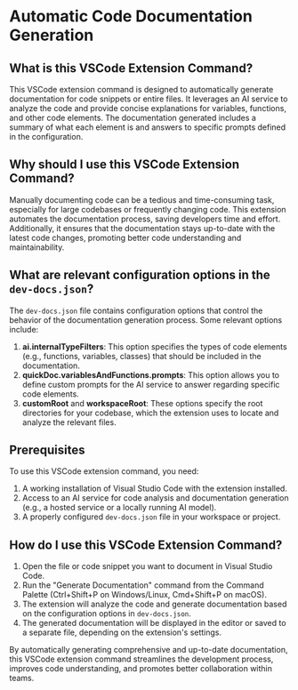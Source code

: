 
  
  # **Automatic Code Documentation Generation**

## What is this VSCode Extension Command?

This VSCode extension command is designed to automatically generate documentation for code snippets or entire files. It leverages an AI service to analyze the code and provide concise explanations for variables, functions, and other code elements. The documentation generated includes a summary of what each element is and answers to specific prompts defined in the configuration.

## Why should I use this VSCode Extension Command?

Manually documenting code can be a tedious and time-consuming task, especially for large codebases or frequently changing code. This extension automates the documentation process, saving developers time and effort. Additionally, it ensures that the documentation stays up-to-date with the latest code changes, promoting better code understanding and maintainability.

## What are relevant configuration options in the `dev-docs.json`?

The `dev-docs.json` file contains configuration options that control the behavior of the documentation generation process. Some relevant options include:

1. **ai.internalTypeFilters**: This option specifies the types of code elements (e.g., functions, variables, classes) that should be included in the documentation.
2. **quickDoc.variablesAndFunctions.prompts**: This option allows you to define custom prompts for the AI service to answer regarding specific code elements.
3. **customRoot** and **workspaceRoot**: These options specify the root directories for your codebase, which the extension uses to locate and analyze the relevant files.

## Prerequisites

To use this VSCode extension command, you need:

1. A working installation of Visual Studio Code with the extension installed.
2. Access to an AI service for code analysis and documentation generation (e.g., a hosted service or a locally running AI model).
3. A properly configured `dev-docs.json` file in your workspace or project.

## How do I use this VSCode Extension Command?

1. Open the file or code snippet you want to document in Visual Studio Code.
2. Run the "Generate Documentation" command from the Command Palette (Ctrl+Shift+P on Windows/Linux, Cmd+Shift+P on macOS).
3. The extension will analyze the code and generate documentation based on the configuration options in `dev-docs.json`.
4. The generated documentation will be displayed in the editor or saved to a separate file, depending on the extension's settings.

By automatically generating comprehensive and up-to-date documentation, this VSCode extension command streamlines the development process, improves code understanding, and promotes better collaboration within teams.
  
  